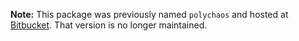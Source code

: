 **Note:** This package was previously named `polychaos` and hosted at
[Bitbucket](https://bitbucket.org/jonathf/polychaos). That version is
no longer maintained.
